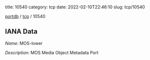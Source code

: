 title: 10540
category: tcp
date: 2022-02-10T22:46:10
slug: tcp/10540

[portdb](/) / [tcp](/category/tcp.html) / 10540


## IANA Data

_Name:_ MOS-lower

_Description:_ MOS Media Object Metadata Port

